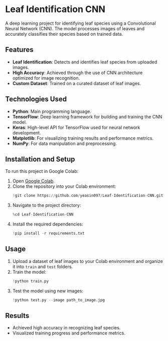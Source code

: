 # Leaf Identification CNN

A deep learning project for identifying leaf species using a Convolutional Neural Network (CNN). The model processes images of leaves and accurately classifies their species based on trained data.

## Features

- **Leaf Identification**: Detects and identifies leaf species from uploaded images.
- **High Accuracy**: Achieved through the use of CNN architecture optimized for image recognition.
- **Custom Dataset**: Trained on a curated dataset of leaf images.

## Technologies Used

- **Python**: Main programming language.
- **TensorFlow**: Deep learning framework for building and training the CNN model.
- **Keras**: High-level API for TensorFlow used for neural network development.
- **Matplotlib**: For visualizing training results and performance metrics.
- **NumPy**: For data manipulation and preprocessing.

## Installation and Setup

To run this project in Google Colab:

1. Open [Google Colab](https://colab.research.google.com/).
2. Clone the repository into your Colab environment:
   ```python
   !git clone https://github.com/yeasin097/Leaf-Identification-CNN.git
   ```
3. Navigate to the project directory:
   ```python
   %cd Leaf-Identification-CNN
   ```
4. Install the required dependencies:
   ```python
   !pip install -r requirements.txt
   ```

## Usage

1. Upload a dataset of leaf images to your Colab environment and organize it into `train` and `test` folders.
2. Train the model:
   ```python
   !python train.py
   ```
3. Test the model using new images:
   ```python
   !python test.py --image path_to_image.jpg
   ```

## Results

- Achieved high accuracy in recognizing leaf species.
- Visualized training progress and performance metrics.
